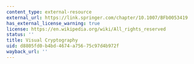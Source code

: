 ```yaml
---
content_type: external-resource
external_url: https://link.springer.com/chapter/10.1007/BFb0053419
has_external_license_warning: true
license: https://en.wikipedia.org/wiki/All_rights_reserved
status: ''
title: Visual Cryptography
uid: d8805fd0-b4bd-4674-a756-75c97d4b972f
wayback_url: ''
---
```

